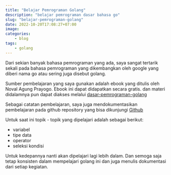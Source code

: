 ```yaml
---
title: "Belajar Pemrograman Golang"
description: "belajar pemrograman dasar bahasa go"
slug: "belajar-pemrograman-golang"
date: 2022-10-20T17:08:27+07:00
image: 
categories:
    - blog
tags:
    - golang
---
```


Dari sekian banyak bahasa pemrograman yang ada, saya sangat tertarik sekali pada bahasa pemrograman yang dikembangkan oleh google yang diberi nama go atau sering juga disebut golang.

Sumber pembelajaran yang saya gunakan adalah ebook yang ditulis oleh Noval Agung Prayogo. Ebook ini dapat didapatkan secara gratis. dan materi didalamnya pun dapat diakses melalui [dasar-pemrograman-golang](https://dasarpemrogramangolang.novalagung.com/)

Sebagai catatan pembelajaran, saya juga mendokumentasikan pembelajaran pada github repository yang bisa dikunjungi [Github](https://github.com/ilhammfadilah/dasar-pemrograman-golang)

Untuk saat ini topik - topik yang dipelajari adalah sebagai berikut:
- variabel
- tipe data
- operator
- seleksi kondisi

Untuk kedepannya nanti akan dipelajari lagi lebih dalam. Dan semoga saja tetap konsisten dalam mempelajari golang ini dan juga menulis dokumentasi dari setiap kegiatan.